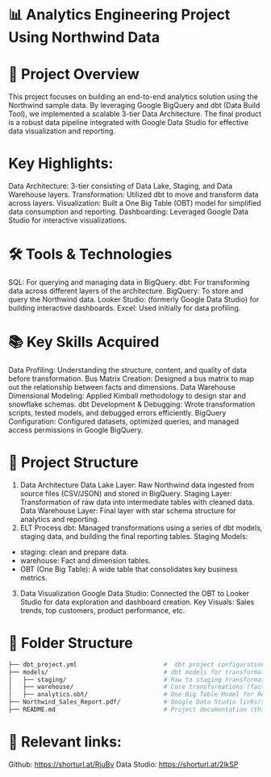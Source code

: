 # 📊 Analytics Engineering Project Using Northwind Data

# 🌟 Project Overview
This project focuses on building an end-to-end analytics solution using the Northwind sample data. By leveraging Google BigQuery and dbt (Data Build Tool), we implemented a scalable 3-tier Data Architecture. The final product is a robust data pipeline integrated with Google Data Studio for effective data visualization and reporting.

# Key Highlights:
Data Architecture: 3-tier consisting of Data Lake, Staging, and Data Warehouse layers.
Transformation: Utilized dbt to move and transform data across layers.
Visualization: Built a One Big Table (OBT) model for simplified data consumption and reporting.
Dashboarding: Leveraged Google Data Studio for interactive visualizations.

# 🛠️ Tools & Technologies
SQL: For querying and managing data in BigQuery.
dbt: For transforming data across different layers of the architecture.
BigQuery: To store and query the Northwind data.
Looker Studio: (formerly Google Data Studio) for building interactive dashboards.
Excel: Used initially for data profiling.

# 📚 Key Skills Acquired
Data Profiling: Understanding the structure, content, and quality of data before transformation.
Bus Matrix Creation: Designed a bus matrix to map out the relationship between facts and dimensions.
Data Warehouse Dimensional Modeling: Applied Kimball methodology to design star and snowflake schemas.
dbt Development & Debugging: Wrote transformation scripts, tested models, and debugged errors efficiently.
BigQuery Configuration: Configured datasets, optimized queries, and managed access permissions in Google BigQuery.

# 🚀 Project Structure
1. Data Architecture
Data Lake Layer: Raw Northwind data ingested from source files (CSV/JSON) and stored in BigQuery.
Staging Layer: Transformation of raw data into intermediate tables with cleaned data.
Data Warehouse Layer: Final layer with star schema structure for analytics and reporting.
2. ELT Process
dbt: Managed transformations using a series of dbt models, staging data, and building the final reporting tables.
Staging Models:
* staging: clean and prepare data.
* warehouse: Fact and dimension tables.
* OBT (One Big Table): A wide table that consolidates key business metrics.
3. Data Visualization
Google Data Studio: Connected the OBT to Looker Studio for data exploration and dashboard creation.
Key Visuals: Sales trends, top customers, product performance, etc.

# 📂 Folder Structure
```bash
├── dbt_project.yml                        #  dbt project configurations
├── models/                                # dbt models for transformations
│   ├── staging/                           # Raw to staging transformations
│   ├── warehouse/                         # Core transformations (fact & dimension tables)
│   ├── analytics.obt/                     # One Big Table Model for Reporting
├── Northwind_Sales_Report.pdf/            # Google Data Studio links/screenshots
├── README.md                              # Project documentation (this file)
```
# 🔗 Relevant links:
Github: https://shorturl.at/RjuBv
Data Studio: https://shorturl.at/2lkSP
